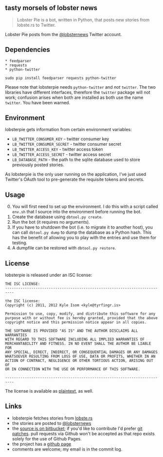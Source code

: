 ## tasty morsels of lobster news

> Lobster Pie is a bot, written in Python, that posts new stories from 
> lobste.rs to Twitter.

Lobster Pie posts from the [@lobsternews](https://twitter.com/lobsterpie)
Twitter account.


## Dependencies
    * feedparser
    * requests
    * python-twitter

```
sudo pip install feedparser requests python-twitter
```

Please note that lobsterpie needs `python-twitter` and *not* `twitter`. 
The two libraries have different interfaces, therefore the `twitter`
package will not work; confusion arises when both are installed as both
use the name `twitter`. You have been warned.


## Environment
lobsterpie gets information from certain environment variables:

* `LB_TWITTER_CONSUMER_KEY` - twitter consumer key
* `LB_TWITTER_CONSUMER_SECRET` - twitter consumer secret
* `LB_TWITTER_ACCESS_KEY` - twitter access token
* `LB_TWITTER_ACCESS_SECRET` - twitter access secret
* `LB_DATABASE_PATH` - the path to the sqlite database used to store 
previously posted stories.

As lobsterpie is the only user running on the application, I've just used
Twitter's OAuth tool to pre-generate the requisite tokens and secrets.


## Usage
0. You will first need to set up the environment. I do this with a script
called `env.sh` that I source into the environment before running the bot.
0. Create the database using `dbtool.py create`.
0. Run the bot (it requires no arguments).
0. If you have to shutdown the bot (i.e. to migrate it to another host),
you can call `dbtool.py dump` to dump the database as a Python hash. This 
has the benefit of allowing you to play with the entries and use them for 
testing.
0. A dumpfile can be restored with `dbtool.py restore`.


## License
lobsterpie is released under an ISC license:

    THE ISC LICENSE:
    --------------------------------------------------------------------------
    
    the ISC license:
    Copyright (c) 2011, 2012 Kyle Isom <kyle@tyrfingr.is>
    
    Permission to use, copy, modify, and distribute this software for any
    purpose with or without fee is hereby granted, provided that the above 
    copyright notice and this permission notice appear in all copies.
    
    THE SOFTWARE IS PROVIDED "AS IS" AND THE AUTHOR DISCLAIMS ALL WARRANTIES
    WITH REGARD TO THIS SOFTWARE INCLUDING ALL IMPLIED WARRANTIES OF
    MERCHANTABILITY AND FITNESS. IN NO EVENT SHALL THE AUTHOR BE LIABLE FOR
    ANY SPECIAL, DIRECT, INDIRECT, OR CONSEQUENTIAL DAMAGES OR ANY DAMAGES
    WHATSOEVER RESULTING FROM LOSS OF USE, DATA OR PROFITS, WHETHER IN AN
    ACTION OF CONTRACT, NEGLIGENCE OR OTHER TORTIOUS ACTION, ARISING OUT OF
    OR IN CONNECTION WITH THE USE OR PERFORMANCE OF THIS SOFTWARE. 
    
    --------------------------------------------------------------------------

The license is available as 
[plaintext](http://www.tyrfingr.is/licenses/LICENSE.ISC), as well.


## Links
* lobsterpie fetches stories from [lobste.rs](https://lobste.rs/)
* the stories are posted to [@lobsternews](https://www.twitter.com/lobsternews)
* the [source is on bitbucket](https://bitbucket.org/kisom/lobsterpie/);
if you'd like to contribute I'd prefer 
[git patches](www.tyrfingr.is/notes/notes_patchfiles.html). pull requests via
Github won't be accepted as that repo exists solely for the use of Github 
Pages.
* the project has a [github page](https://kisom.github.com/lobsterpie/)
* comments are welcome; my email is in the commit log.



